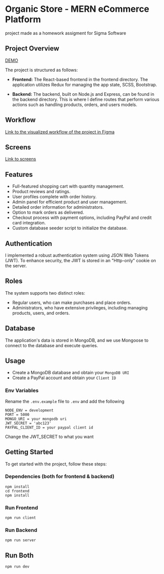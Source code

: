 # Organic Store - MERN eCommerce Platform

project made as a homework assigment for Sigma Software

## Project Overview
[DEMO](https://oraganick.onrender.com/)

The project is structured as follows:

- **Frontend:** The React-based frontend in the frontend directory. The application utilizes Redux for managing the app state, SCSS, Bootstrap.

- **Backend:** The backend, built on Node.js and Express, can be found in the backend directory. This is where I define routes that perform various actions such as handling products, orders, and users models.

## Workflow
[Link to the visualized workflow of the project in Figma](https://www.figma.com/file/9NfzB1X2GkTQbEpgOlKAl2/Organick?type=design&node-id=0%3A1&mode=design&t=Q3Ciujy2ZKBDLAJm-1)

## Screens
[Link to screens](https://www.figma.com/file/mSFXsbby7TVAQzDzZjbZJM/Untitled?type=design&node-id=1-2&mode=design)

## Features

- Full-featured shopping cart with quantity management.
- Product reviews and ratings.
- User profiles complete with order history.
- Admin panel for efficient product and user management.
- Detailed order information for administrators.
- Option to mark orders as delivered.
- Checkout process with payment options, including PayPal and credit card integration.
- Custom database seeder script to initialize the database.

## Authentication

I implemented a robust authentication system using JSON Web Tokens (JWT). To enhance security, the JWT is stored in an "Http-only" cookie on the server.

## Roles

The system supports two distinct roles:

- Regular users, who can make purchases and place orders.
- Administrators, who have extensive privileges, including managing products, users, and orders.

## Database

The application's data is stored in MongoDB, and we use Mongoose to connect to the database and execute queries.

## Usage

- Create a MongoDB database and obtain your `MongoDB URI`
- Create a PayPal account and obtain your `Client ID`

### Env Variables

Rename the `.env.example` file to `.env` and add the following

```
NODE_ENV = development
PORT = 5000
MONGO_URI = your mongodb uri
JWT_SECRET = 'abc123'
PAYPAL_CLIENT_ID = your paypal client id
```

Change the JWT_SECRET to what you want

## Getting Started

To get started with the project, follow these steps:

### Dependencies (both for frontend & backend)

```
npm install
cd frontend
npm install
```

### Run Frontend
```
npm run client
```

### Run Backend
```
npm run server
```

## Run Both

```
npm run dev
```

